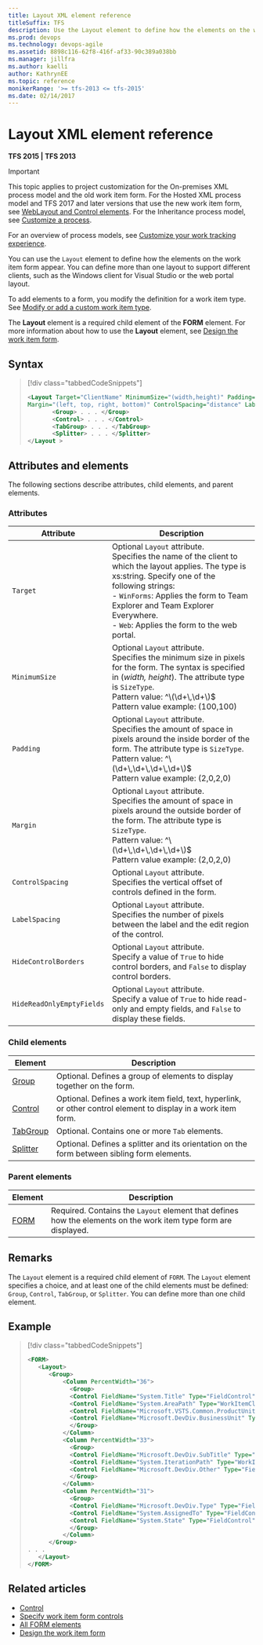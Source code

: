 ```yaml
---
title: Layout XML element reference
titleSuffix: TFS 
description: Use the Layout element to define how the elements on the work item form appear in Team Foundation Server
ms.prod: devops
ms.technology: devops-agile
ms.assetid: 8898c116-62f8-416f-af33-90c389a038bb
ms.manager: jillfra
ms.author: kaelli
author: KathrynEE
ms.topic: reference
monikerRange: '>= tfs-2013 <= tfs-2015'
ms.date: 02/14/2017
---
```


# Layout XML element reference

**TFS 2015 | TFS 2013**

> [!IMPORTANT]  
>This topic applies to project customization for the On-premises XML process model and the old work item form. For the Hosted XML process model and TFS 2017 and later versions that use the new work item form, see [WebLayout and Control elements](weblayout-xml-elements.md). For the Inheritance process model, see [Customize a process](../../organizations/settings/work/customize-process.md).
>
>For an overview of process models, see [Customize your work tracking experience](../customize-work.md).   


You can use the `Layout` element to define how the elements on the work item form appear. You can define more than one layout to support different clients, such as the Windows client for Visual Studio or the web portal layout.  
  
To add elements to a form, you modify the definition for a work item type. See [Modify or add a custom work item type](../add-modify-wit.md).  
  
The **Layout** element is a required child element of the **FORM** element. For more information about how to use the **Layout** element, see [Design the work item form](design-work-item-form.md).  
   
## Syntax  
  
> [!div class="tabbedCodeSnippets"]
> ```XML 
> <Layout Target="ClientName" MinimumSize="(width,height)" Padding="(left, top, right, bottom)"   
> Margin="(left, top, right, bottom)" ControlSpacing="distance" LabelSpacing="distance" HideControlBorders="True | False" HideReadOnlyEmptyFields="True | False">  
>        <Group> . . . </Group>  
>        <Control> . . . </Control>  
>        <TabGroup> . . . </TabGroup>  
>        <Splitter> . . . </Splitter>  
> </Layout >  
> ```  
  
## Attributes and elements  
 The following sections describe attributes, child elements, and parent elements.  
  
### Attributes  
  
|Attribute|Description|  
|---------------|-----------------|  
|`Target`|Optional `Layout` attribute.<br /> Specifies the name of the client to which the layout applies. The type is xs:string. Specify one of the following strings:<br /> -   `WinForms`: Applies the form to Team Explorer and Team Explorer Everywhere.<br />-   `Web`: Applies the form to the web portal.|  
|`MinimumSize`|Optional `Layout` attribute.<br /> Specifies the minimum size in pixels for the form. The syntax is specified in (*width, height*). The attribute type is `SizeType`.<br />Pattern value: ^\\(\d+\\,\d+\\)$<br /> Pattern value example: (100,100)|  
|`Padding`|Optional `Layout` attribute.<br />Specifies the amount of space in pixels around the inside border of the form. The attribute type is `SizeType`.<br /> Pattern value: ^\\(\d+\\,\d+\\,\d+\\,\d+\\)$<br />Pattern value example: (2,0,2,0)|  
|`Margin`|Optional `Layout` attribute.<br />Specifies the amount of space in pixels around the outside border of the form. The attribute type is `SizeType`.<br /> Pattern value: ^\\(\d+\\,\d+\\,\d+\\,\d+\\)$<br /> Pattern value example: (2,0,2,0)|  
|`ControlSpacing`|Optional `Layout` attribute.<br />Specifies the vertical offset of controls defined in the form.|  
|`LabelSpacing`|Optional `Layout` attribute.<br />Specifies the number of pixels between the label and the edit region of the control.|  
|`HideControlBorders`|Optional `Layout` attribute.<br />Specify a value of `True` to hide control borders, and `False` to display control borders.|  
|`HideReadOnlyEmptyFields`|Optional `Layout` attribute.<br />Specify a value of `True` to hide read-only and empty fields, and `False` to display these fields.|  
  
### Child elements  
  
|Element|Description|  
|-------------|-----------------|  
|[Group](all-form-xml-elements-reference.md)|Optional. Defines a group of elements to display together on the form.|  
|[Control](control-xml-element-reference.md)|Optional. Defines a work item field, text, hyperlink, or other control element to display in a work item form.|  
|[TabGroup](all-form-xml-elements-reference.md)|Optional. Contains one or more `Tab` elements.|  
|[Splitter](all-form-xml-elements-reference.md)|Optional. Defines a splitter and its orientation on the form between sibling form elements.|  
  
### Parent elements  
  
|Element|Description|  
|-------------|-----------------|  
|[FORM](all-form-xml-elements-reference.md)|Required. Contains the `Layout` element that defines how the elements on the work item type form are displayed.|  
  
## Remarks  
 The `Layout` element is a required child element of `FORM`. The `Layout` element specifies a choice, and at least one of the child elements must be defined: `Group`, `Control`, `TabGroup`, or `Splitter`. You can define more than one child element.  
  
## Example  
  
> [!div class="tabbedCodeSnippets"]
> ```XML
> <FORM>  
>    <Layout>  
>       <Group>  
>           <Column PercentWidth="36">  
>             <Group>  
>             <Control FieldName="System.Title" Type="FieldControl" Label="Title" LabelPosition="Left" />  
>             <Control FieldName="System.AreaPath" Type="WorkItemClassificationControl" Label="Area" LabelPosition="Left" />  
>             <Control FieldName="Microsoft.VSTS.Common.ProductUnit" Type="FieldControl" Label="Product Unit" LabelPosition="Left" />  
>             <Control FieldName="Microsoft.DevDiv.BusinessUnit" Type="FieldControl" Label="Business Unit" LabelPosition="Left" />  
>             </Group>  
>           </Column>  
>           <Column PercentWidth="33">  
>             <Group>  
>             <Control FieldName="Microsoft.DevDiv.SubTitle" Type="FieldControl" Label="Sub Title" LabelPosition="Left" />  
>             <Control FieldName="System.IterationPath" Type="WorkItemClassificationControl" Label="Iteration" LabelPosition="Left" />  
>             <Control FieldName="Microsoft.DevDiv.Other" Type="FieldControl" Label="Other" LabelPosition="Left" />  
>             </Group>  
>           </Column>  
>           <Column PercentWidth="31">  
>             <Group>  
>             <Control FieldName="Microsoft.DevDiv.Type" Type="FieldControl" Label="Type" LabelPosition="Left" />  
>             <Control FieldName="System.AssignedTo" Type="FieldControl" Label="Assigned To" LabelPosition="Left" />  
>             <Control FieldName="System.State" Type="FieldControl" Label="State" LabelPosition="Left" />  
>             </Group>  
>           </Column>  
>       </Group>  
> . . .  
>    </Layout>  
> </FORM>  
> ```  
  
  
## Related articles
-  [Control](control-xml-element-reference.md)   
-  [Specify work item form controls](specify-work-item-form-controls.md)   
-  [All FORM elements](all-form-xml-elements-reference.md)   
-  [Design the work item form](design-work-item-form.md)